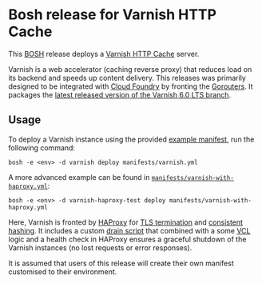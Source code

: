 # Bosh release for Varnish HTTP Cache

This [BOSH](https://bosh.io/) release deploys a [Varnish HTTP Cache](https://varnish-cache.org/) server.

Varnish is a web accelerator (caching reverse proxy) that reduces load on its backend and speeds up content delivery.
This releases was primarily designed to be integrated with [Cloud Foundry](https://www.cloudfoundry.org/) by fronting the [Gorouters](https://docs.cloudfoundry.org/concepts/cf-routing-architecture.html#ext-client). It packages the [latest released version of the Varnish 6.0 LTS branch](https://varnish-cache.org/lists/pipermail/varnish-announce/2021-November/000749.html).

## Usage

To deploy a Varnish instance using the provided [example manifest](manifests/varnish.yml), run the following command:

```
bosh -e <env> -d varnish deploy manifests/varnish.yml
```

A more advanced example can be found in [`manifests/varnish-with-haproxy.yml`](manifests/varnish-with-haproxy.yml):

```
bosh -e <env> -d varnish-haproxy-test deploy manifests/varnish-with-haproxy.yml
```

Here, Varnish is fronted by [HAProxy](https://github.com/cloudfoundry/haproxy-boshrelease#readme) for [TLS termination](https://en.wikipedia.org/wiki/TLS_termination_proxy) and [consistent hashing](https://en.wikipedia.org/wiki/Consistent_hashing).
It includes a custom [drain script](https://bosh.io/docs/drain/) that combined with a some [VCL](https://varnish-cache.org/docs/6.0/users-guide/vcl.html) logic and a health check in HAProxy ensures a graceful shutdown of the Varnish instances (no lost requests or error responses).

It is assumed that users of this release will create their own manifest customised to their environment.
